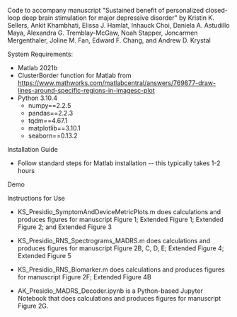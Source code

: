 Code to accompany manuscript "Sustained benefit of personalized closed-loop deep brain stimulation for major depressive disorder" by Kristin K. Sellers, Ankit Khambhati, Elissa J. Hamlat, Inhauck Choi, Daniela A. Astudillo Maya, Alexandra G. Tremblay-McGaw, Noah Stapper, Joncarmen Mergenthaler, Joline M. Fan, Edward F. Chang, and Andrew D. Krystal




System Requirements:
- Matlab 2021b
- ClusterBorder function for Matlab from https://www.mathworks.com/matlabcentral/answers/769877-draw-lines-around-specific-regions-in-imagesc-plot
- Python 3.10.4
  - numpy==2.2.5
  - pandas==2.2.3
  - tqdm==4.67.1
  - matplotlib==3.10.1
  - seaborn==0.13.2


Installation Guide
- Follow standard steps for Matlab installation -- this typically takes 1-2 hours

Demo



Instructions for Use

- KS_Presidio_SymptomAndDeviceMetricPlots.m does calculations and produces figures for manuscript Figure 1; Extended Figure 1; Extended Figure 2; and Extended Figure 3

- KS_Presidio_RNS_Spectrograms_MADRS.m does calculations and produces figures for manuscript Figure 2B, C, D, E; Extended Figure 4; Extended Figure 5

- KS_Presidio_RNS_Biomarker.m does calculations and produces figures for manuscript Figure 2F; Extended Figure 4B
  
- AK_Presidio_MADRS_Decoder.ipynb is a Python-based Jupyter Notebook that does calculations and produces figures for manuscript Figure 2G.

